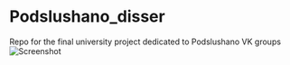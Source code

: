 # Podslushano_disser
Repo for the final university project dedicated to Podslushano VK groups
![Screenshot](https://github.com/Lenchek/Podslushano_disser/plot_podslushano_net_low.png?raw=true)
 
